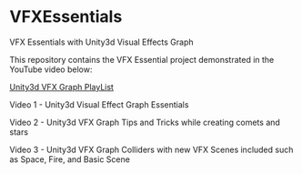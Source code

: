 # VFXEssentials
VFX Essentials with Unity3d Visual Effects Graph

This repository contains the VFX Essential project demonstrated in the YouTube video below:

[Unity3d VFX Graph PlayList](https://www.youtube.com/playlist?list=PLQMQNmwN3FvySzk-SdqJeRa6hpH6FYKji)

Video 1 - Unity3d Visual Effect Graph Essentials

Video 2 - Unity3d VFX Graph Tips and Tricks while creating comets and stars

Video 3 - Unity3d VFX Graph Colliders with new VFX Scenes included such as Space, Fire, and Basic Scene





